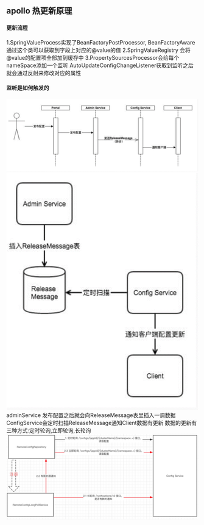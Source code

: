 ## apollo 热更新原理
#### 更新流程
  1.SpringValueProcess实现了BeanFactoryPostProcessor, BeanFactoryAware
  通过这个类可以获取到字段上对应的@value的值
  2.SpringValueRegistry 会将@value的配置项全部加到缓存中
  3.PropertySourcesProcessor会给每个nameSpace添加一个监听
  AutoUpdateConfigChangeListener获取到监听之后就会通过反射来修改对应的属性
#### 监听是如何触发的
![img_1.png](img_1.png)
![img_2.png](img_2.png)
adminService 发布配置之后就会向ReleaseMessage表里插入一调数据
ConfigService会定时扫描ReleaseMessage通知Client数据有更新
数据的更新有三种方式:定时轮询,立即轮询,长轮询
![img_3.png](img_3.png)